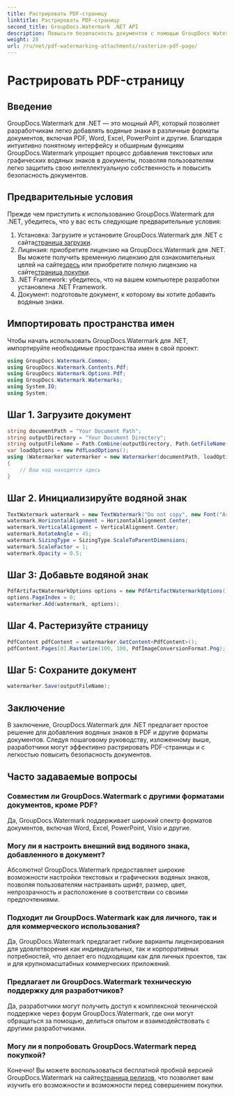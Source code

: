 ```yaml
---
title: Растрировать PDF-страницу
linktitle: Растрировать PDF-страницу
second_title: GroupDocs.Watermark .NET API
description: Повысьте безопасность документов с помощью GroupDocs Watermark для .NET. Легко добавляйте водяные знаки в PDF и другие форматы.
weight: 28
url: /ru/net/pdf-watermarking-attachments/rasterize-pdf-page/
---
```


# Растрировать PDF-страницу

## Введение
GroupDocs.Watermark для .NET — это мощный API, который позволяет разработчикам легко добавлять водяные знаки в различные форматы документов, включая PDF, Word, Excel, PowerPoint и другие. Благодаря интуитивно понятному интерфейсу и обширным функциям GroupDocs.Watermark упрощает процесс добавления текстовых или графических водяных знаков в документы, позволяя пользователям легко защитить свою интеллектуальную собственность и повысить безопасность документов.
## Предварительные условия
Прежде чем приступить к использованию GroupDocs.Watermark для .NET, убедитесь, что у вас есть следующие предварительные условия:
1. Установка: Загрузите и установите GroupDocs.Watermark для .NET с сайта[страница загрузки](https://releases.groupdocs.com/Watermark/net/).
2.  Лицензия: приобретите лицензию на GroupDocs.Watermark для .NET. Вы можете получить временную лицензию для ознакомительных целей на сайте[здесь](https://purchase.groupdocs.com/temporary-license/) или приобретите полную лицензию на сайте[страница покупки](https://purchase.groupdocs.com/buy).
3. .NET Framework: убедитесь, что на вашем компьютере разработки установлена .NET Framework.
4. Документ: подготовьте документ, к которому вы хотите добавить водяные знаки.

## Импортировать пространства имен
Чтобы начать использовать GroupDocs.Watermark для .NET, импортируйте необходимые пространства имен в свой проект:
```csharp
using GroupDocs.Watermark.Common;
using GroupDocs.Watermark.Contents.Pdf;
using GroupDocs.Watermark.Options.Pdf;
using GroupDocs.Watermark.Watermarks;
using System.IO;
using System;
```
## Шаг 1. Загрузите документ
```csharp
string documentPath = "Your Document Path";
string outputDirectory = "Your Document Directory";
string outputFileName = Path.Combine(outputDirectory, Path.GetFileName(documentPath));
var loadOptions = new PdfLoadOptions();
using (Watermarker watermarker = new Watermarker(documentPath, loadOptions))
{
    // Ваш код находится здесь
}
```
## Шаг 2. Инициализируйте водяной знак
```csharp
TextWatermark watermark = new TextWatermark("Do not copy", new Font("Arial", 8));
watermark.HorizontalAlignment = HorizontalAlignment.Center;
watermark.VerticalAlignment = VerticalAlignment.Center;
watermark.RotateAngle = 45;
watermark.SizingType = SizingType.ScaleToParentDimensions;
watermark.ScaleFactor = 1;
watermark.Opacity = 0.5;
```
## Шаг 3: Добавьте водяной знак
```csharp
PdfArtifactWatermarkOptions options = new PdfArtifactWatermarkOptions();
options.PageIndex = 0;
watermarker.Add(watermark, options);
```
## Шаг 4. Растеризуйте страницу
```csharp
PdfContent pdfContent = watermarker.GetContent<PdfContent>();
pdfContent.Pages[0].Rasterize(100, 100, PdfImageConversionFormat.Png);
```
## Шаг 5: Сохраните документ
```csharp
watermarker.Save(outputFileName);
```

## Заключение
В заключение, GroupDocs.Watermark для .NET предлагает простое решение для добавления водяных знаков в PDF и другие форматы документов. Следуя пошаговому руководству, изложенному выше, разработчики могут эффективно растрировать PDF-страницы и с легкостью повысить безопасность документов.
## Часто задаваемые вопросы
### Совместим ли GroupDocs.Watermark с другими форматами документов, кроме PDF?
Да, GroupDocs.Watermark поддерживает широкий спектр форматов документов, включая Word, Excel, PowerPoint, Visio и другие.
### Могу ли я настроить внешний вид водяного знака, добавленного в документ?
Абсолютно! GroupDocs.Watermark предоставляет широкие возможности настройки текстовых и графических водяных знаков, позволяя пользователям настраивать шрифт, размер, цвет, непрозрачность и расположение в соответствии со своими предпочтениями.
### Подходит ли GroupDocs.Watermark как для личного, так и для коммерческого использования?
Да, GroupDocs.Watermark предлагает гибкие варианты лицензирования для удовлетворения как индивидуальных, так и корпоративных потребностей, что делает его подходящим как для личных проектов, так и для крупномасштабных коммерческих приложений.
### Предлагает ли GroupDocs.Watermark техническую поддержку для разработчиков?
Да, разработчики могут получить доступ к комплексной технической поддержке через форум GroupDocs.Watermark, где они могут обращаться за помощью, делиться опытом и взаимодействовать с другими разработчиками.
### Могу ли я попробовать GroupDocs.Watermark перед покупкой?
Конечно! Вы можете воспользоваться бесплатной пробной версией GroupDocs.Watermark на сайте[страница релизов](https://releases.groupdocs.com/), что позволяет вам изучить его возможности и возможности перед совершением покупки.